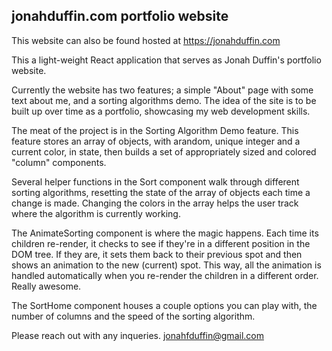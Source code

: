 ## jonahduffin.com portfolio website 

This website can also be found hosted at https://jonahduffin.com

This a light-weight React application that serves as Jonah Duffin's portfolio website.

Currently the website has two features; a simple "About" page with some text about me, and a sorting algorithms demo. The idea of the site is to be built up over time as a portfolio, showcasing my web development skills.

The meat of the project is in the Sorting Algorithm Demo feature. This feature stores an array of objects, with arandom, unique integer and a current color, in state, then builds a set of appropriately sized and colored "column" components.

Several helper functions in the Sort component walk through different sorting algorithms, resetting the state of the array of objects each time a change is made. Changing the colors in the array helps the user track where the algorithm is currently working.

The AnimateSorting component is where the magic happens. Each time its children re-render, it checks to see if they're in a different position in the DOM tree. If they are, it sets them back to their previous spot and then shows an animation to the new (current) spot. This way, all the animation is handled automatically when you re-render the children in a different order. Really awesome. 

The SortHome component houses a couple options you can play with, the number of columns and the speed of the sorting algorithm.

Please reach out with any inqueries. jonahfduffin@gmail.com

